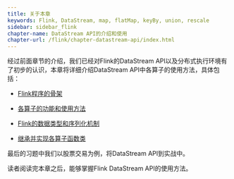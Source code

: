 ```yaml
---
title: 关于本章 
keywords: Flink, DataStream, map, flatMap, keyBy, union, rescale
sidebar: sidebar_flink
chapter-name: DataStream API的介绍和使用
chapter-url: /flink/chapter-datastream-api/index.html
---
```


经过前面章节的介绍，我们已经对Flink的DataStream API以及分布式执行环境有了初步的认识，本章将详细介绍DataStream API中各算子的使用方法，具体包括：

* [Flink程序的骨架](./skeleton.html)

* [各算子的功能和使用方法](./transformations.html)

* [Flink的数据类型和序列化机制](./data-types.html)

* [继承并实现各算子函数类](./user-define-functions.html)

最后的习题中我们以股票交易为例，将DataStream API到实战中。

读者阅读完本章之后，能够掌握Flink DataStream API的使用方法。
